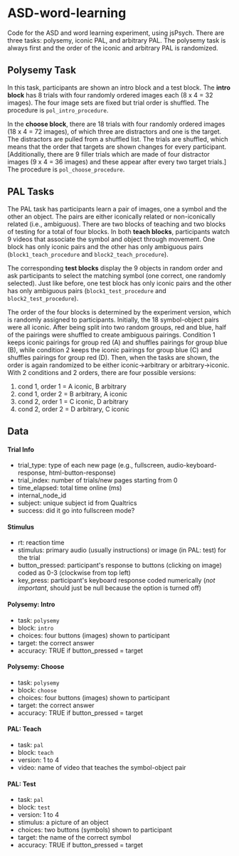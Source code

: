 # ASD-word-learning

Code for the ASD and word learning experiment, using jsPsych. There are three tasks: polysemy, iconic PAL, and arbitrary PAL. The polysemy task is always first and the order of the iconic and arbitrary PAL is randomized.

## Polysemy Task

In this task, participants are shown an intro block and a test block. The **intro block** has 8 trials with four randomly ordered images each (8 x 4 = 32 images). The four image sets are fixed but trial order is shuffled. The procedure is `pol_intro_procedure`.

In the **choose block**, there are 18 trials with four randomly ordered images (18 x 4 = 72 images), of which three are distractors and one is the target. The distractors are pulled from a shuffled list. The trials are shuffled, which means that the order that targets are shown changes for every participant. [Additionally, there are 9 filler trials which are made of four distractor images (9 x 4 = 36 images) and these appear after every two target trials.] The procedure is `pol_choose_procedure`.

## PAL Tasks

The PAL task has participants learn a pair of images, one a symbol and the other an object. The pairs are either iconically related or non-iconically related (i.e., ambiguous). There are two blocks of teaching and two blocks of testing for a total of four blocks. In both **teach blocks**, participants watch 9 videos that associate the symbol and object through movement. One  block has only iconic pairs and the other has only ambiguous pairs (`block1_teach_procedure` and `block2_teach_procedure`).

The corresponding **test blocks** display the 9 objects in random order and ask participants to select the matching symbol (one correct, one randomly selected). Just like before, one test block has only iconic pairs  and the other has only ambiguous pairs (`block1_test_procedure` and `block2_test_procedure`).

The order of the four blocks is determined by the experiment version, which is randomly assigned to participants. Initially, the 18 symbol-object pairs were all iconic. After being split into two random groups, red and blue, half of the pairings were shuffled to create ambiguous pairings. Condition 1 keeps iconic pairings for group red (A) and shuffles pairings for group blue (B), while condition 2 keeps the iconic pairings for group blue (C) and shuffles pairings for group red (D). Then, when the tasks are shown, the order is again randomized to be either iconic->arbitrary or arbitrary->iconic. With 2 conditions and 2 orders, there are four possible versions:

1) cond 1, order 1 = A iconic, B arbitrary
2) cond 1, order 2 = B arbitrary, A iconic
3) cond 2, order 1 = C iconic, D arbitrary
4) cond 2, order 2 = D arbitrary, C iconic

## Data

#### Trial Info
- trial_type: type of each new page (e.g., fullscreen, audio-keyboard-response, html-button-response)
- trial_index: number of trials/new pages starting from 0
- time_elapsed: total time online (ms)
- internal_node_id
- subject: unique subject id from Qualtrics
- success: did it go into fullscreen mode?

#### Stimulus
- rt: reaction time
- stimulus: primary audio (usually instructions) or image (in PAL: test) for the trial
- button_pressed: participant's response to buttons (clicking on image) coded as 0-3 (clockwise from top left)
- key_press: participant's keyboard response coded numerically (*not important*, should just be null because the option is turned off)

#### Polysemy: Intro
- task: `polysemy`
- block: `intro`
- choices: four buttons (images) shown to participant
- target: the correct answer
- accuracy: TRUE if button_pressed = target

#### Polysemy: Choose
- task: `polysemy`
- block: `choose`
- choices: four buttons (images) shown to participant
- target: the correct answer
- accuracy: TRUE if button_pressed = target

#### PAL: Teach
- task: `pal`
- block: `teach`
- version: 1 to 4
- video: name of video that teaches the symbol-object pair

#### PAL: Test
- task: `pal`
- block: `test`
- version: 1 to 4
- stimulus: a picture of an object
- choices: two buttons (symbols) shown to participant
- target: the name of the correct symbol
- accuracy: TRUE if button_pressed = target
